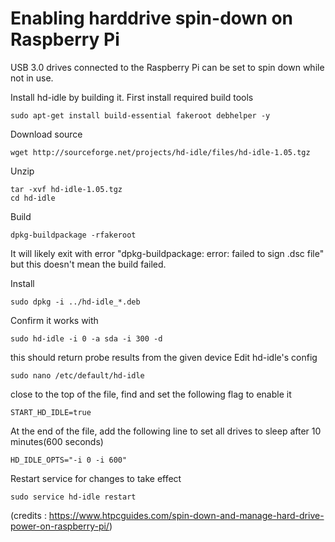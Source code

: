 # Enabling harddrive spin-down on Raspberry Pi

USB 3.0 drives connected to the Raspberry Pi can be set to spin down while not in use.

Install hd-idle by building it. First install required build tools

    sudo apt-get install build-essential fakeroot debhelper -y

Download source

    wget http://sourceforge.net/projects/hd-idle/files/hd-idle-1.05.tgz
    
Unzip

    tar -xvf hd-idle-1.05.tgz
    cd hd-idle

Build 

    dpkg-buildpackage -rfakeroot

It will likely exit with error "dpkg-buildpackage: error: failed to sign .dsc file" but this doesn't mean the build failed.

Install

    sudo dpkg -i ../hd-idle_*.deb
    
Confirm it works with

    sudo hd-idle -i 0 -a sda -i 300 -d
    
this should return probe results from the given device
Edit hd-idle's config

    sudo nano /etc/default/hd-idle
    
close to the top of the file, find and set the following flag to enable it

    START_HD_IDLE=true
    
At the end of the file, add the following line to set all drives to sleep after 10 minutes(600 seconds)

    HD_IDLE_OPTS="-i 0 -i 600"

Restart service for changes to take effect

    sudo service hd-idle restart

(credits : https://www.htpcguides.com/spin-down-and-manage-hard-drive-power-on-raspberry-pi/)
    
